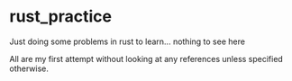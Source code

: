 # rust_practice

Just doing some problems in rust to learn... nothing to see here

All are my first attempt without looking at any references unless specified otherwise.

